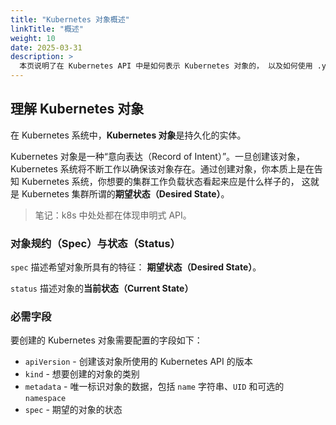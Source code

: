 ```yaml
---
title: "Kubernetes 对象概述"
linkTitle: "概述"
weight: 10
date: 2025-03-31
description: >
  本页说明了在 Kubernetes API 中是如何表示 Kubernetes 对象的， 以及如何使用 .yaml 格式的文件表示 Kubernetes 对象
---
```




## 理解 Kubernetes 对象

在 Kubernetes 系统中，**Kubernetes 对象**是持久化的实体。 

Kubernetes 对象是一种“意向表达（Record of Intent）”。一旦创建该对象， Kubernetes 系统将不断工作以确保该对象存在。通过创建对象，你本质上是在告知 Kubernetes 系统，你想要的集群工作负载状态看起来应是什么样子的， 这就是 Kubernetes 集群所谓的**期望状态（Desired State）**。

> 笔记：k8s 中处处都在体现申明式 API。

### 对象规约（Spec）与状态（Status）

`spec` 描述希望对象所具有的特征： **期望状态（Desired State）**。

`status` 描述对象的**当前状态（Current State）**

### 必需字段

要创建的 Kubernetes 对象需要配置的字段如下：

- `apiVersion` - 创建该对象所使用的 Kubernetes API 的版本
- `kind` - 想要创建的对象的类别
- `metadata` - 唯一标识对象的数据，包括 `name` 字符串、`UID` 和可选的 `namespace`
- `spec` - 期望的对象的状态
